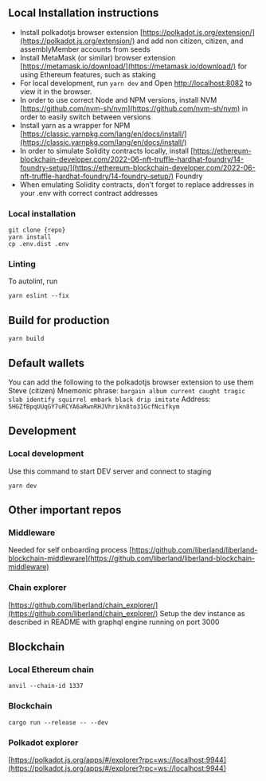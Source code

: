 ## Local Installation instructions

- Install polkadotjs browser extension [https://polkadot.js.org/extension/](https://polkadot.js.org/extension/) and add non citizen, citizen, and assemblyMember accounts from seeds
- Install MetaMask (or similar) browser extension [https://metamask.io/download/](https://metamask.io/download/) for using Ethereum features, such as staking
- For local development, run `yarn dev` and Open [http://localhost:8082](http://localhost:8082) to view it in the browser.
- In order to use correct Node and NPM versions, install NVM [https://github.com/nvm-sh/nvm](https://github.com/nvm-sh/nvm) in order to easily switch between versions
- Install yarn as a wrapper for NPM [https://classic.yarnpkg.com/lang/en/docs/install/](https://classic.yarnpkg.com/lang/en/docs/install/)
- In order to simulate Solidity contracts locally, install [https://ethereum-blockchain-developer.com/2022-06-nft-truffle-hardhat-foundry/14-foundry-setup/](https://ethereum-blockchain-developer.com/2022-06-nft-truffle-hardhat-foundry/14-foundry-setup/) Foundry
- When emulating Solidity contracts, don't forget to replace addresses in your .env with correct contract addresses

### Local installation

```console
git clone {repo}
yarn install
cp .env.dist .env
```

### Linting

To autolint, run
```console
yarn eslint --fix
```

## Build for production
```console
yarn build
```
 
## Default wallets

You can add the following to the polkadotjs browser extension to use them
Steve (citizen)
Mnemonic phrase: `bargain album current caught tragic slab identify squirrel embark black drip imitate`
Address: `5HGZfBpqUUqGY7uRCYA6aRwnRHJVhrikn8to31GcfNcifkym`


## Development

### Local development

Use this command to start DEV server and connect to staging
```console
yarn dev
```

## Other important repos

### Middleware
Needed for self onboarding process
[https://github.com/liberland/liberland-blockchain-middleware](https://github.com/liberland/liberland-blockchain-middleware)

### Chain explorer
[https://github.com/liberland/chain_explorer/](https://github.com/liberland/chain_explorer/)
Setup the dev instance as described in README with graphql engine running on port 3000

## Blockchain

### Local Ethereum chain

```console
anvil --chain-id 1337
```

### Blockchain 
```console
cargo run --release -- --dev
```

### Polkadot explorer
[https://polkadot.js.org/apps/#/explorer?rpc=ws://localhost:9944](https://polkadot.js.org/apps/#/explorer?rpc=ws://localhost:9944)
